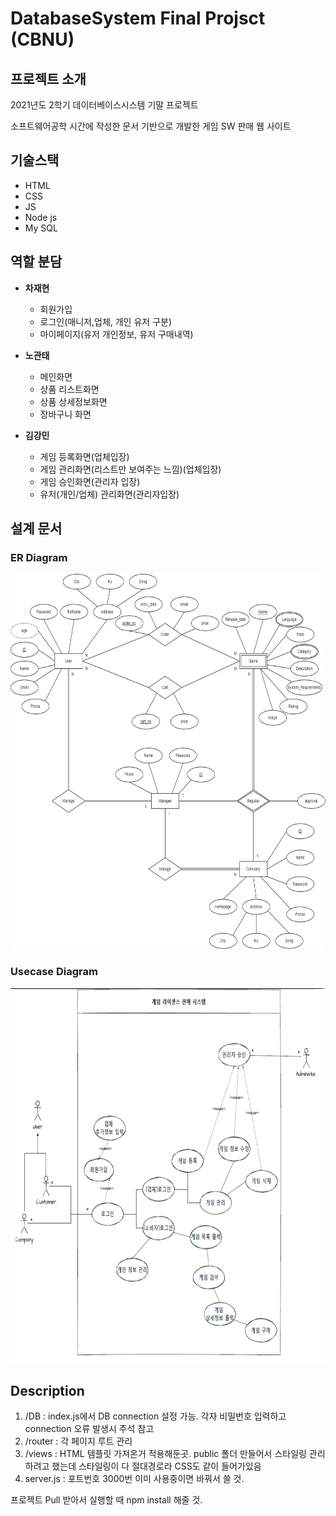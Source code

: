 # DatabaseSystem Final Projsct (CBNU)
## 프로젝트 소개
2021년도 2학기 데이터베이스시스템 기말 프로젝트

소프트웨어공학 시간에 작성한 문서 기반으로 개발한 게임 SW 판매 웹 사이트


## 기술스택
- HTML
- CSS
- JS
- Node js
- My SQL

## 역할 분담
- **차재현**
  - 회원가입
  - 로그인(매니저,업체, 개인 유저 구분)
  - 마이페이지(유저 개인정보, 유저 구매내역)

- **노관태**
  - 메인화면
  - 상품 리스트화면
  - 상품 상세정보화면
  - 장바구니 화면

- **김강민**
  - 게임 등록화면(업체입장)
  - 게임 관리화면(리스트만 보여주는 느낌)(업체입장)
  - 게임 승인화면(관리자 입장)
  - 유저(개인/업체) 관리화면(관리자입장)

## 설계 문서
### ER Diagram
<img src="./docs/ER_Diagram.png" width="600" height="600">

### Usecase Diagram
<img src="./docs/Usecase_Diagram.png" width="600" height="600">

## Description 
1. /DB : index.js에서 DB connection 설정 가능. 각자 비밀번호 입력하고 connection 오류 발생시 주석 참고
2. /router : 각 페이지 루트 관리
3. /views : HTML 템플릿 가져온거 적용해둔곳. public 폴더 만들어서 스타일링 관리하려고 했는데 스타일링이 다 절대경로라 CSS도 같이 들어가있음
4. server.js : 포트번호 3000번 이미 사용중이면 바꿔서 쓸 것.

프로젝트 Pull 받아서 실행할 때 npm install 해줄 것.
